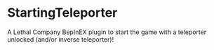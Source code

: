 # StartingTeleporter
A Lethal Company BepInEX plugin to start the game with a teleporter unlocked (and/or inverse teleporter)!
